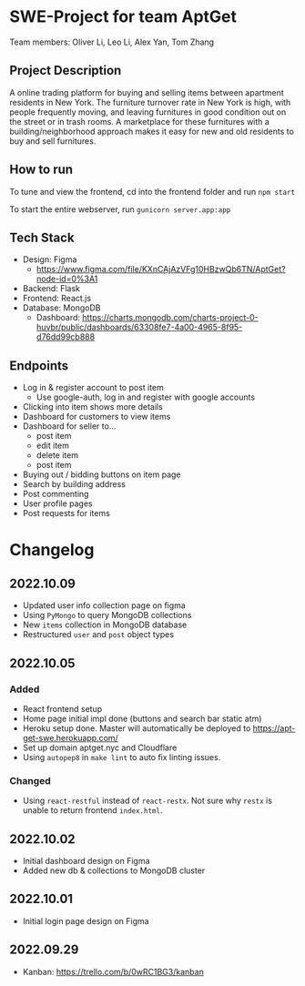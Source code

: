 # SWE-Project for team AptGet
Team members: Oliver Li, Leo Li, Alex Yan, Tom Zhang

## Project Description
A online trading platform for buying and selling items between apartment residents in New York. The furniture turnover rate in New York is high, with people frequently moving, and leaving furnitures in good condition out on the street or in trash rooms. A marketplace for these furnitures with a building/neighborhood approach makes it easy for new and old residents to buy and sell furnitures.

## How to run
To tune and view the frontend, cd into the frontend folder and run `npm start`

To start the entire webserver, run `gunicorn server.app:app`

## Tech Stack
- Design: Figma
   - https://www.figma.com/file/KXnCAjAzVFg10HBzwQb6TN/AptGet?node-id=0%3A1
- Backend: Flask
- Frontend: React.js
- Database: MongoDB
   - Dashboard: https://charts.mongodb.com/charts-project-0-huvbr/public/dashboards/63308fe7-4a00-4965-8f95-d76dd99cb888

## Endpoints
- Log in & register account to post item
   - Use google-auth, log in and register with google accounts
- Clicking into item shows more details
- Dashboard for customers to view items
- Dashboard for seller to...
   - post item
   - edit item
   - delete item
   - post item
- Buying out / bidding buttons on item page
- Search by building address
- Post commenting
- User profile pages
- Post requests for items

# Changelog
## 2022.10.09
- Updated user info collection page on figma
- Using `PyMongo` to query MongoDB collections
- New `items` collection in MongoDB database
- Restructured `user` and `post` object types
## 2022.10.05
### Added
- React frontend setup
- Home page initial impl done (buttons and search bar static atm)
- Heroku setup done. Master will automatically be deployed to https://apt-get-swe.herokuapp.com/
- Set up domain aptget.nyc and Cloudflare
- Using `autopep8` in `make lint` to auto fix linting issues.
### Changed
- Using `react-restful` instead of `react-restx`. Not sure why `restx` is unable to return frontend `index.html`.

## 2022.10.02
- Initial dashboard design on Figma
- Added new db & collections to MongoDB cluster

## 2022.10.01
- Initial login page design on Figma

## 2022.09.29
- Kanban: https://trello.com/b/0wRC1BG3/kanban
